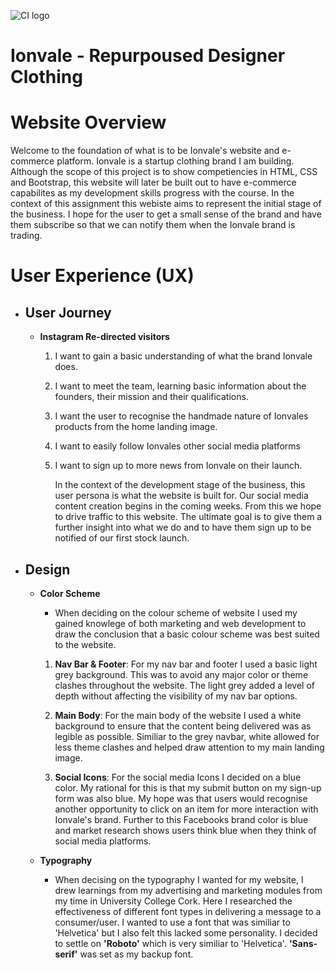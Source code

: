 ![CI logo](https://codeinstitute.s3.amazonaws.com/fullstack/ci_logo_small.png)

# **Ionvale - Repurpoused Designer Clothing**

# **Website Overview**
Welcome to the foundation of what is to be Ionvale's website and e-commerce platform. Ionvale is a startup clothing brand I am building. Although the scope of this project is to show competiencies in HTML, CSS and Bootstrap, this website will later be built out to have e-commerce capabilites as my development skills progress with the course. In the context of this assignment this webiste aims to represent the initial stage of the business. I hope for the user to get a small sense of the brand and have them subscribe so that we can notify them when the Ionvale brand is trading.

# **User Experience (UX)**
+ ## **User Journey**
    + **Instagram Re-directed visitors**
        1. I want to gain a basic understanding of what the brand Ionvale does.
        2. I want  to meet the team, learning basic information about the founders, their mission and their qualifications.
        3. I want the user to recognise the handmade nature of Ionvales products from the home landing image.
        4. I want to easily follow Ionvales other social media platforms
        5. I want to sign up to more news from Ionvale on their launch.

           In the context of the development stage of the business, this user persona is what the website is built for. Our social media content creation begins in the coming weeks. From this we hope to drive traffic to this website. The ultimate goal is to give them a further insight into what we do and to have them sign up to be notified of our first stock launch.
+ ## **Design**
    + **Color Scheme**
      + When deciding on the colour scheme of website I used my gained knowlege of both marketing and web development to draw the conclusion that a basic colour scheme was best suited to the website. 
      1. **Nav Bar & Footer**: For my nav bar and footer I used a basic light grey background. This was to avoid any major color or theme clashes throughout the website. The light grey added a level of depth without affecting the visibility of my nav bar options.

      2. **Main Body**: For the main body of the website I used a white background to ensure that the content being delivered was as legible as possible. Similiar to the grey navbar, white allowed for less theme clashes and helped draw attention to my main landing image. 

      3. **Social Icons**: For the social media Icons I decided on a blue color. My rational for this is that my submit button on my sign-up form was also blue. My hope was that users would recognise another opportunity to click on an item for more interaction with Ionvale's brand. Further to this Facebooks brand color is blue and market research shows users think blue when they think of social media platforms.

    + **Typography**  

      + When decising on the typography I wanted for my website, I drew learnings from my advertising and marketing modules from my time in University College Cork. Here I researched the effectiveness of different font types in delivering a message to a consumer/user. I wanted to use a font that was similiar to 'Helvetica' but I also felt this lacked some personality. I decided to settle on **'Roboto'** which is very similiar to 'Helvetica'. **'Sans-serif'** was set as my backup font.
